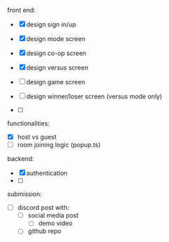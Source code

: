 front end:
- [x] design sign in/up
- [x] design mode screen
- [x] design co-op screen
- [x] design versus screen

- [ ] design game screen
- [ ] design winner/loser screen (versus mode only)
- [ ]

functionalities:
- [x] host vs guest
- [ ] room joining logic (popup.ts)

backend:
- [x] authentication
- [ ]

submission:
- [ ] discord post with:
    - [ ] social media post
        - [ ] demo video
    - [ ] github repo
